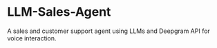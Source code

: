 # LLM-Sales-Agent
A sales and customer support agent using LLMs and Deepgram API for voice interaction.

